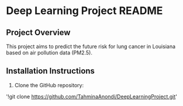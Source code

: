 # Deep Learning Project README

## Project Overview
This project aims to predict the future risk for lung cancer in Louisiana based on air pollution data (PM2.5).

## Installation Instructions
1. Clone the GitHub repository:
   
 '!git clone https://github.com/TahminaAnondi/DeepLearningProject.git'
